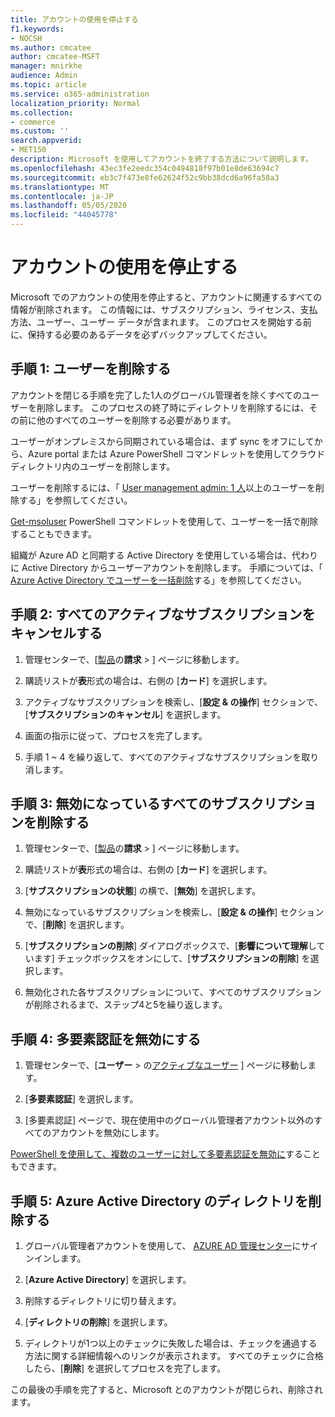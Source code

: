 ```yaml
---
title: アカウントの使用を停止する
f1.keywords:
- NOCSH
ms.author: cmcatee
author: cmcatee-MSFT
manager: mnirkhe
audience: Admin
ms.topic: article
ms.service: o365-administration
localization_priority: Normal
ms.collection:
- commerce
ms.custom: ''
search.appverid:
- MET150
description: Microsoft を使用してアカウントを終了する方法について説明します。
ms.openlocfilehash: 43ec3fe2eedc354c0494818f97b01e8de63694c7
ms.sourcegitcommit: eb3c7f473e8fe62624f52c9bb38dcd6a96fa58a3
ms.translationtype: MT
ms.contentlocale: ja-JP
ms.lasthandoff: 05/05/2020
ms.locfileid: "44045778"
---
```

# <a name="close-your-account"></a>アカウントの使用を停止する

Microsoft でのアカウントの使用を停止すると、アカウントに関連するすべての情報が削除されます。 この情報には、サブスクリプション、ライセンス、支払方法、ユーザー、ユーザー データが含まれます。 このプロセスを開始する前に、保持する必要のあるデータを必ずバックアップしてください。

## <a name="step-1-delete-users"></a>手順 1: ユーザーを削除する

アカウントを閉じる手順を完了した1人のグローバル管理者を除くすべてのユーザーを削除します。 このプロセスの終了時にディレクトリを削除するには、その前に他のすべてのユーザーを削除する必要があります。

ユーザーがオンプレミスから同期されている場合は、まず sync をオフにしてから、Azure portal または Azure PowerShell コマンドレットを使用してクラウドディレクトリ内のユーザーを削除します。

ユーザーを削除するには、「 <a href="https://docs.microsoft.com/office365/admin/add-users/delete-a-user?view=o365-worldwide#user-management-admin-delete-one-or-more-users-from-office-365">User management admin: 1 人</a>以上のユーザーを削除する」を参照してください。

<a href="https://go.microsoft.com/fwlink/?linkid=842230">Get-msoluser</a> PowerShell コマンドレットを使用して、ユーザーを一括で削除することもできます。

組織が Azure AD と同期する Active Directory を使用している場合は、代わりに Active Directory からユーザーアカウントを削除します。 手順については、「 <a href="https://docs.microsoft.com/azure/active-directory/users-groups-roles/users-bulk-delete">Azure Active Directory でユーザーを一括削除</a>する」を参照してください。

## <a name="step-2-cancel-all-active-subscriptions"></a>手順 2: すべてのアクティブなサブスクリプションをキャンセルする

1. 管理センターで、[<a href="https://go.microsoft.com/fwlink/p/?linkid=842054" target="_blank">製品</a>の**請求** > ] ページに移動します。

2. 購読リストが**表**形式の場合は、右側の [**カード**] を選択します。

3. アクティブなサブスクリプションを検索し、[**設定 & の操作**] セクションで、[**サブスクリプションのキャンセル**] を選択します。

4. 画面の指示に従って、プロセスを完了します。

5. 手順 1 ~ 4 を繰り返して、すべてのアクティブなサブスクリプションを取り消します。

## <a name="step-3-delete-all-disabled-subscriptions"></a>手順 3: 無効になっているすべてのサブスクリプションを削除する

1. 管理センターで、[<a href="https://go.microsoft.com/fwlink/p/?linkid=842054" target="_blank">製品</a>の**請求** > ] ページに移動します。

2. 購読リストが**表**形式の場合は、右側の [**カード**] を選択します。

3. [**サブスクリプションの状態**] の横で、[**無効**] を選択します。

4. 無効になっているサブスクリプションを検索し、[**設定 & の操作**] セクションで、[**削除**] を選択します。

5. [**サブスクリプションの削除**] ダイアログボックスで、[**影響について理解**しています] チェックボックスをオンにして、[**サブスクリプションの削除**] を選択します。

6. 無効化された各サブスクリプションについて、すべてのサブスクリプションが削除されるまで、ステップ4と5を繰り返します。

## <a name="step-4-disable-multi-factor-authentication"></a>手順 4: 多要素認証を無効にする

1. 管理センターで、[**ユーザー** > の<a href="https://go.microsoft.com/fwlink/p/?linkid=834822" target="_blank">アクティブなユーザー</a> ] ページに移動します。

2. [**多要素認証**] を選択します。

3. [多要素認証] ページで、現在使用中のグローバル管理者アカウント以外のすべてのアカウントを無効にします。

<a href="https://docs.microsoft.com/azure/active-directory/authentication/howto-mfa-userstates#change-state-using-powershell">PowerShell を使用して、複数のユーザーに対して多要素認証を無効に</a>することもできます。

## <a name="step-5-delete-the-directory-in-azure-active-directory"></a>手順 5: Azure Active Directory のディレクトリを削除する

1. グローバル管理者アカウントを使用して、 <a href="https://aad.portal.azure.com/" target="_blank">AZURE AD 管理センター</a>にサインインします。

2. [**Azure Active Directory**] を選択します。

3. 削除するディレクトリに切り替えます。

4. [**ディレクトリの削除**] を選択します。

5. ディレクトリが1つ以上のチェックに失敗した場合は、チェックを通過する方法に関する詳細情報へのリンクが表示されます。 すべてのチェックに合格したら、[**削除**] を選択してプロセスを完了します。

この最後の手順を完了すると、Microsoft とのアカウントが閉じられ、削除されます。

